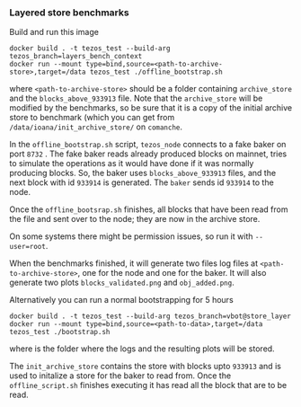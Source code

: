 ### Layered store benchmarks

Build and run this image

```
docker build . -t tezos_test --build-arg tezos_branch=layers_bench_context
docker run --mount type=bind,source=<path-to-archive-store>,target=/data tezos_test ./offline_bootstrap.sh
```

where `<path-to-archive-store>` should be a folder containing `archive_store` and the `blocks_above_933913` file. Note that the `archive_store` will be modified by the benchmarks, so be sure that it is a copy of the initial archive store to benchmark (which you can get from `/data/ioana/init_archive_store/` on `comanche`.

In the `offline_bootstrap.sh` script, `tezos_node` connects to a fake baker on port `8732` . The fake baker reads already produced blocks on mainnet, tries to simulate the operations as it would have done if it was normally producing blocks. So, the baker uses `blocks_above_933913` files, and the next block with id `933914` is generated.
The `baker` sends id `933914` to the node.

Once the `offline_bootsrap.sh` finishes, all blocks that have been read from the file and sent over to the node; they are now in the archive store.

On some systems there might be permission issues, so run it with `--user=root`.

When the benchmarks finished, it will generate two files log files at `<path-to-archive-store>`, one for the node and one for the baker. It will also generate two plots `blocks_validated.png` and `obj_added.png`.

Alternatively you can run a normal bootstrapping for 5 hours
```
docker build . -t tezos_test --build-arg tezos_branch=vbot@store_layer
docker run --mount type=bind,source=<path-to-data>,target=/data tezos_test ./bootstrap.sh
```
where <path-to-data> is the folder where the logs and the resulting plots will be stored.

The `init_archive_store` contains the store with blocks upto `933913` and is used to initalize a store for the baker to read from. Once the `offline_script.sh` finishes executing it has read all the block that are to be read.
